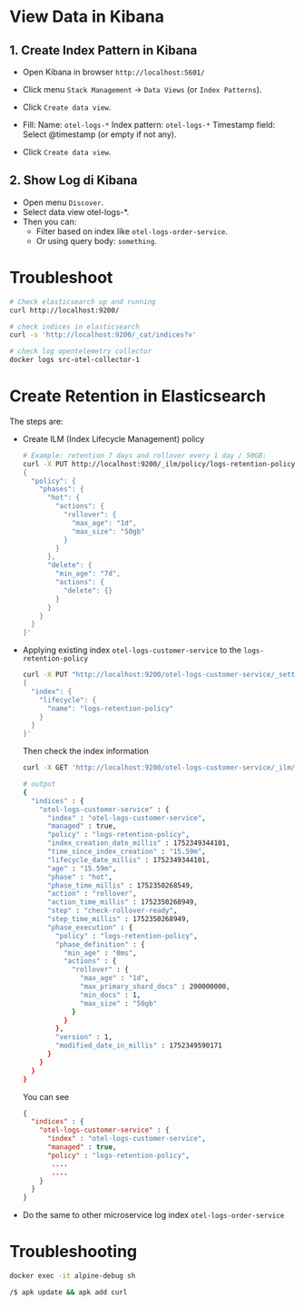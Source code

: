 # View Data in Kibana

## 1. Create Index Pattern in Kibana
- Open Kibana in browser `http://localhost:5601/`
- Click menu `Stack Management` → `Data Views` (or `Index Patterns`).
- Click `Create data view`.
- Fill:
    Name: `otel-logs-*`
    Index pattern: `otel-logs-*`
    Timestamp field: Select @timestamp (or empty if not any).

- Click `Create data view`.

## 2. Show Log di Kibana
- Open menu `Discover`.
- Select data view otel-logs-*.
- Then you can:
    - Filter based on index like `otel-logs-order-service`.
    - Or using query body: `something`.

# Troubleshoot
```bash
# Check elasticsearch up and running
curl http://localhost:9200/

# check indices in elasticsearch
curl -s 'http://localhost:9200/_cat/indices?v'

# check log opentelemetry collector
docker logs src-otel-collector-1
```

# Create Retention in Elasticsearch
The steps are:
- Create  ILM (Index Lifecycle Management) policy

    ```bash
    # Example: retention 7 days and rollover every 1 day / 50GB: 
    curl -X PUT http://localhost:9200/_ilm/policy/logs-retention-policy -H 'Content-Type: application/json' -d '
    {
      "policy": {
        "phases": {
          "hot": {
            "actions": {
              "rollover": {
                "max_age": "1d",
                "max_size": "50gb"
              }
            }
          },
          "delete": {
            "min_age": "7d",
            "actions": {
              "delete": {}
            }
          }
        }
      }
    }'

    ```

- Applying existing index `otel-logs-customer-service` to the `logs-retention-policy`
    
    ```bash
    curl -X PUT "http://localhost:9200/otel-logs-customer-service/_settings" -H 'Content-Type: application/json' -d '
    {
      "index": {
        "lifecycle": {
          "name": "logs-retention-policy"
        }
      }
    }'
    ```

    Then check the index information
    ```bash
    curl -X GET 'http://localhost:9200/otel-logs-customer-service/_ilm/explain?pretty'

    # output
    {
      "indices" : {
        "otel-logs-customer-service" : {
          "index" : "otel-logs-customer-service",
          "managed" : true,
          "policy" : "logs-retention-policy",
          "index_creation_date_millis" : 1752349344101,
          "time_since_index_creation" : "15.59m",
          "lifecycle_date_millis" : 1752349344101,
          "age" : "15.59m",
          "phase" : "hot",
          "phase_time_millis" : 1752350268549,
          "action" : "rollover",
          "action_time_millis" : 1752350268949,
          "step" : "check-rollover-ready",
          "step_time_millis" : 1752350268949,
          "phase_execution" : {
            "policy" : "logs-retention-policy",
            "phase_definition" : {
              "min_age" : "0ms",
              "actions" : {
                "rollover" : {
                  "max_age" : "1d",
                  "max_primary_shard_docs" : 200000000,
                  "min_docs" : 1,
                  "max_size" : "50gb"
                }
              }
            },
            "version" : 1,
            "modified_date_in_millis" : 1752349590171
          }
        }
      }
    }

    ```

    You can see
    ```json
    {
      "indices" : {
        "otel-logs-customer-service" : {
          "index" : "otel-logs-customer-service",
          "managed" : true,
          "policy" : "logs-retention-policy",
           ....
           ....
        }
      }
    }
    ```

- Do the same to other microservice log index `otel-logs-order-service`

# Troubleshooting

```bash
docker exec -it alpine-debug sh

/$ apk update && apk add curl
```